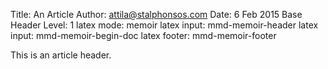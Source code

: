Title: An Article
Author: attila@stalphonsos.com
Date: 6 Feb 2015
Base Header Level: 1
latex mode:         memoir
latex input:        mmd-memoir-header
latex input:        mmd-memoir-begin-doc
latex footer:       mmd-memoir-footer

This is an article header.
